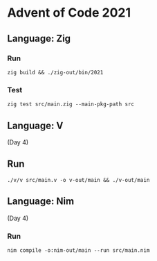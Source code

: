 # Advent of Code 2021

## Language: Zig

### Run

```
zig build && ./zig-out/bin/2021
```

### Test

```
zig test src/main.zig --main-pkg-path src
```


## Language: V

(Day 4)

## Run

```
./v/v src/main.v -o v-out/main && ./v-out/main
```


## Language: Nim

(Day 4)

### Run

```
nim compile -o:nim-out/main --run src/main.nim
```

